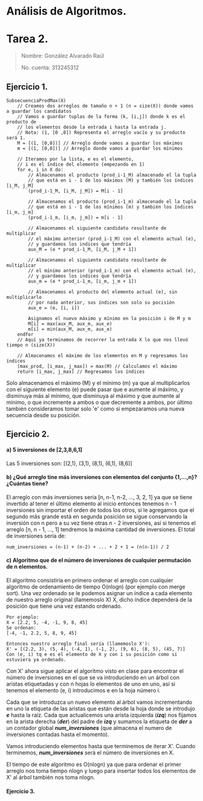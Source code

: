 # Análisis de Algoritmos.
# Tarea 2.

> Nombre: González Alvarado Raúl
>
> No. cuenta: 313245312

## Ejercicio 1.

	SubsecuenciaProdMax(X)
		// Creamos dos arreglos de tamaño n + 1 (n = size(X)) donde vamos a guardar los candidatos
		// Vamos a guardar tuplas de la forma (k, [i,j]) donde k es el producto de
		// los elementos desde la entrada i hasta la entrada j.
		// Nota: (1, [0 ,0]) Representa el arreglo vacío y su producto será 1.
		M = [(1, [0,0])] // Arreglo donde vamos a guardar los máximos
		m = [(1, [0,0])] // Arreglo donde vamos a guardar los mínimos 

		// Iteramos por la lista, e es el elemento, 
		// i es el índice del elemento (empezando en 1)
		for e, i in X do:
			// Almacenamos el producto (prod_i-1_M) almacenado el la tupla 
			// que está en i - 1 de los máximos (M) y también los índices [i_M, j_M]
			(prod_i-1_M, [i_M, j_M]) = M[i - 1]

			// Almacenamos el producto (prod_i-1_m) almacenado el la tupla 
			// que está en i - 1 de los mínimos (m) y también los índices [i_m, j_m]
			(prod_i-1_m, [i_m, j_m]) = m[i - 1]

			// Almacenamos el siguiente candidato resultante de multiplicar
			// el máximo anterior (prod_i-1_M) con el elemento actual (e),
			// y guardamos los indices que tendría
			aux_M = (e * prod_i-1_M, [i_M, j_M + 1])

			// Almacenamos el siguiente candidato resultante de multiplicar
			// el mínimo anterior (prod_i-1_m) con el elemento actual (e),
			// y guardamos los indices que tendría
			aux_m = (e * prod_i-1_m, [i_m, j_m + 1])

			// Almacenamos el producto del elemento actual (e), sin multiplicarlo
			// por nada anterior, sus índices son solo su pocisión
			aux_e = (e, [i, i])

			Asignamos el nuevo máximo y mínimo en la posición i de M y m
			M[i] = max(aux_M, aux_m, aux_e)
			m[i] = min(aux_M, aux_m, aux_e)
		endfor
		// Aquí ya terminamos de recorrer la entrada X lo que nos llevó tiempo n (size(X))

		// Almacenamos el máximo de los elementos en M y regresamos los índices
		(max_prod, [i_max, j_max]) = max(M) // Calculamos el máximo
		return [i_max, j_max] // Regresamos los índices

Solo almacenamos el máximo (M) y el mínimo (m) ya que al multiplicarlos con el siguiente elemento (e) puede pasar que e aumente al máximo, y disminuya más al mínimo, que disminuya al máximo y que aumente al mínimo, o que incremente a ambos o que decremente a ambos, por último también consideramos tomar solo 'e' como si empezaramos una nueva secuencia desde su posición.

## Ejercicio 2.

#### a) 5 inversiones de [2,3,8,6,1]  

Las 5 inversiones son: [(2,1), (3,1), (8,1), (6,1), (8,6)]

#### b) ¿Qué arreglo tine más inversiones con elementos del conjunto {1,...,n}? ¿Cuántas tiene?

El arreglo con más inversiones sería [n, n-1, n-2, ..., 3, 2, 1] ya que se tiene invertido al tener el último elemento al inicio entonces tenemos n - 1 inversiones sin importar el orden de todos los otros, si le agregamos que el segundo más grande está en segunda posición se sigue conservando la inversión con n pero a su vez tiene otras n - 2 inversiones, así si tenemos el arreglo [n, n - 1, ..., 1] tendremos la máxima cantidad de inversiones. El total de inversiones sería de:
	
	num_inversiones = (n-1) + (n-2) + ... + 2 + 1 = (n(n-1)) / 2 

#### c) Algoritmo que de el número de inversiones de cualquier permutación de n elementos.

El algoritmo consistiría en primero ordenar el arreglo con cualquier algoritmo de ordenamiento de tiempo O(nlogn) (por ejemplo con merge sort). Una vez ordenado se le podemos asignar un índice a cada elemento de nuestro arreglo original (llamemoslo X) X, dicho índice dependerá de la posición que tiene una vez estando ordenado.

	Por ejemplo:
	X = [2.2, 5, -4, -1, 9, 8, 45]
	Se ordenan:
	[-4, -1, 2.2, 5, 8, 9, 45]

	Entonces nuestro arreglo final sería (llamemoslo X'):
	X' = [(2.2, 3), (5, 4), (-4, 1), (-1, 2), (9, 6), (8, 5), (45, 7)]
	Con (e, i) tq e es el elemento de X y con i su posición como si estuviera ya ordenado.

Con X' ahora sigue aplicar el algoritmo visto en clase para encontrar el número de inversiones en el que se va introduciendo en un árbol con aristas etiquetadas y con n hojas lo elementos de uno en uno, así si tenemos el elemento (e, i) introducimos e en la hoja número i.

Cada que se introduzca un nuevo elemento al árbol vamos incrementando en uno la etiqueta de las aristas que están desde la hoja donde se introdujo ***e*** hasta la raíz. Cada que actualicemos una arista izquierda (***izq***) nos fijamos en la arista derecha (***der***) del padre de ***izq*** y sumamos la etiqueta de ***der*** a un contador global ***num_inversiones*** (que almacena el numero de inversiones contadas hasta el momento).

Vamos introduciendo elementos hasta que terminemos de iterar X'.
Cuando terminemos, ***num_inversiones*** será el número de inversiones en X.

El tiempo de este algoritmo es O(nlogn) ya que para ordenar el primer arreglo nos toma tiempo nlogn y luego para insertar todos los elementos de X' al árbol también nos toma nlogn.

#### Ejercicio 3.

